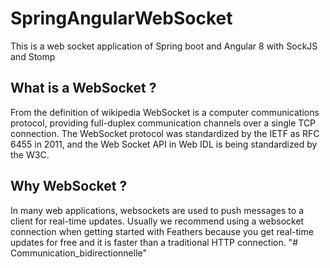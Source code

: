 # SpringAngularWebSocket
This is a web socket application of Spring boot and Angular 8 with SockJS and Stomp

## What is a WebSocket ?
From the definition of wikipedia WebSocket is a computer communications protocol, providing full-duplex communication channels over a single TCP connection. The WebSocket protocol was standardized by the IETF as RFC 6455 in 2011, and the Web Socket API in Web IDL is being standardized by the W3C.
## Why WebSocket ?
In many web applications, websockets are used to push messages to a client for real-time updates. Usually we recommend using a websocket connection when getting started with Feathers because you get real-time updates for free and it is faster than a traditional HTTP connection.
"# Communication_bidirectionnelle" 
